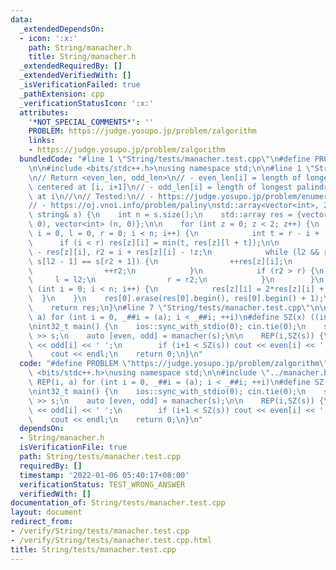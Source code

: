 ```yaml
---
data:
  _extendedDependsOn:
  - icon: ':x:'
    path: String/manacher.h
    title: String/manacher.h
  _extendedRequiredBy: []
  _extendedVerifiedWith: []
  _isVerificationFailed: true
  _pathExtension: cpp
  _verificationStatusIcon: ':x:'
  attributes:
    '*NOT_SPECIAL_COMMENTS*': ''
    PROBLEM: https://judge.yosupo.jp/problem/zalgorithm
    links:
    - https://judge.yosupo.jp/problem/zalgorithm
  bundledCode: "#line 1 \"String/tests/manacher.test.cpp\"\n#define PROBLEM \"https://judge.yosupo.jp/problem/zalgorithm\"\
    \n\n#include <bits/stdc++.h>\nusing namespace std;\n\n#line 1 \"String/manacher.h\"\
    \n// Return <even_len, odd_len>\n// - even_len[i] = length of longest palindrome\
    \ centered at [i, i+1]\n// - odd_len[i] = length of longest palindrome centered\
    \ at i\n//\n// Tested:\n// - https://judge.yosupo.jp/problem/enumerate_palindromes\n\
    // - https://oj.vnoi.info/problem/paliny\nstd::array<vector<int>, 2> manacher(const\
    \ string& s) {\n    int n = s.size();\n    std::array res = {vector<int> (n+1,\
    \ 0), vector<int> (n, 0)};\n\n    for (int z = 0; z < 2; z++) {\n        for (int\
    \ i = 0, l = 0, r = 0; i < n; i++) {\n            int t = r - i + !z;\n      \
    \      if (i < r) res[z][i] = min(t, res[z][l + t]);\n\n            int l2 = i\
    \ - res[z][i], r2 = i + res[z][i] - !z;\n            while (l2 && r2 + 1 < n &&\
    \ s[l2 - 1] == s[r2 + 1]) {\n                ++res[z][i];\n                --l2;\n\
    \                ++r2;\n            }\n            if (r2 > r) {\n           \
    \     l = l2;\n                r = r2;\n            }\n        }\n        for\
    \ (int i = 0; i < n; i++) {\n            res[z][i] = 2*res[z][i] + z;\n      \
    \  }\n    }\n    res[0].erase(res[0].begin(), res[0].begin() + 1);\n    res[0].pop_back();\n\
    \    return res;\n}\n#line 7 \"String/tests/manacher.test.cpp\"\n\n#define REP(i,\
    \ a) for (int i = 0, _##i = (a); i < _##i; ++i)\n#define SZ(x) ((int)(x).size())\n\
    \nint32_t main() {\n    ios::sync_with_stdio(0); cin.tie(0);\n    string s; cin\
    \ >> s;\n    auto [even, odd] = manacher(s);\n\n    REP(i,SZ(s)) {\n        cout\
    \ << odd[i] << ' ';\n        if (i+1 < SZ(s)) cout << even[i] << ' ';\n    }\n\
    \    cout << endl;\n    return 0;\n}\n"
  code: "#define PROBLEM \"https://judge.yosupo.jp/problem/zalgorithm\"\n\n#include\
    \ <bits/stdc++.h>\nusing namespace std;\n\n#include \"../manacher.h\"\n\n#define\
    \ REP(i, a) for (int i = 0, _##i = (a); i < _##i; ++i)\n#define SZ(x) ((int)(x).size())\n\
    \nint32_t main() {\n    ios::sync_with_stdio(0); cin.tie(0);\n    string s; cin\
    \ >> s;\n    auto [even, odd] = manacher(s);\n\n    REP(i,SZ(s)) {\n        cout\
    \ << odd[i] << ' ';\n        if (i+1 < SZ(s)) cout << even[i] << ' ';\n    }\n\
    \    cout << endl;\n    return 0;\n}\n"
  dependsOn:
  - String/manacher.h
  isVerificationFile: true
  path: String/tests/manacher.test.cpp
  requiredBy: []
  timestamp: '2022-01-06 05:40:17+08:00'
  verificationStatus: TEST_WRONG_ANSWER
  verifiedWith: []
documentation_of: String/tests/manacher.test.cpp
layout: document
redirect_from:
- /verify/String/tests/manacher.test.cpp
- /verify/String/tests/manacher.test.cpp.html
title: String/tests/manacher.test.cpp
---
```

